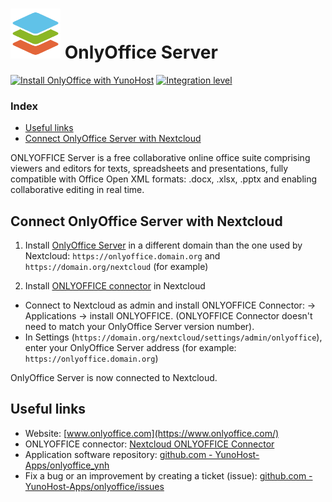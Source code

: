 # <img src="/images/OnlyOffice_logo.png" height="80px" alt="OnlyOffice Logo"> OnlyOffice Server

[![Install OnlyOffice with YunoHost](https://install-app.yunohost.org/install-with-yunohost.png)](https://install-app.yunohost.org/?app=onlyoffice) [![Integration level](https://dash.yunohost.org/integration/onlyoffice.svg)](https://dash.yunohost.org/appci/app/onlyoffice)

### Index

- [Useful links](#useful-links)
- [Connect OnlyOffice Server with Nextcloud](#Connect-OnlyOffice-Server-with-Nextcloud)  

ONLYOFFICE Server is a free collaborative online office suite comprising viewers and editors for texts, spreadsheets and presentations, fully compatible with Office Open XML formats: .docx, .xlsx, .pptx and enabling collaborative editing in real time.

## Connect OnlyOffice Server with Nextcloud

1. Install [OnlyOffice Server](https://github.com/YunoHost-Apps/onlyoffice_ynh) in a different domain than the one used by Nextcloud: `https://onlyoffice.domain.org` and `https://domain.org/nextcloud` (for example)

2. Install [ONLYOFFICE connector](https://apps.nextcloud.com/apps/onlyoffice) in Nextcloud
- Connect to Nextcloud as admin and install ONLYOFFICE Connector: -> Applications -> install ONLYOFFICE. (ONLYOFFICE Connector doesn't need to match your OnlyOffice Server version number).
- In Settings (`https://domain.org/nextcloud/settings/admin/onlyoffice`), enter your OnlyOffice Server address (for example: `https://onlyoffice.domain.org`)

OnlyOffice Server is now connected to Nextcloud.

## Useful links

+ Website: [www.onlyoffice.com](https://www.onlyoffice.com/)
+ ONLYOFFICE connector: [Nextcloud ONLYOFFICE Connector](https://apps.nextcloud.com/apps/onlyoffice)
+ Application software repository: [github.com - YunoHost-Apps/onlyoffice_ynh](https://github.com/YunoHost-Apps/onlyoffice_ynh)
+ Fix a bug or an improvement by creating a ticket (issue): [github.com - YunoHost-Apps/onlyoffice/issues](https://github.com/YunoHost-Apps/onlyoffice_ynh/issues)
